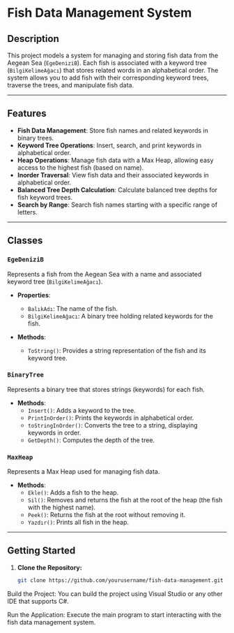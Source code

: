 # Fish Data Management System

## Description
This project models a system for managing and storing fish data from the Aegean Sea (`EgeDeniziB`). Each fish is associated with a keyword tree (`BilgiKelimeAğacı`) that stores related words in an alphabetical order. The system allows you to add fish with their corresponding keyword trees, traverse the trees, and manipulate fish data.

---

## Features
- **Fish Data Management**: Store fish names and related keywords in binary trees.
- **Keyword Tree Operations**: Insert, search, and print keywords in alphabetical order.
- **Heap Operations**: Manage fish data with a Max Heap, allowing easy access to the highest fish (based on name).
- **Inorder Traversal**: View fish data and their associated keywords in alphabetical order.
- **Balanced Tree Depth Calculation**: Calculate balanced tree depths for fish keyword trees.
- **Search by Range**: Search fish names starting with a specific range of letters.

---

## Classes
### `EgeDeniziB`
Represents a fish from the Aegean Sea with a name and associated keyword tree (`BilgiKelimeAğacı`).

- **Properties**:
  - `BalıkAdı`: The name of the fish.
  - `BilgiKelimeAğacı`: A binary tree holding related keywords for the fish.
  
- **Methods**:
  - `ToString()`: Provides a string representation of the fish and its keyword tree.

### `BinaryTree`
Represents a binary tree that stores strings (keywords) for each fish.

- **Methods**:
  - `Insert()`: Adds a keyword to the tree.
  - `PrintInOrder()`: Prints the keywords in alphabetical order.
  - `toStringInOrder()`: Converts the tree to a string, displaying keywords in order.
  - `GetDepth()`: Computes the depth of the tree.

### `MaxHeap`
Represents a Max Heap used for managing fish data.

- **Methods**:
  - `Ekle()`: Adds a fish to the heap.
  - `Sil()`: Removes and returns the fish at the root of the heap (the fish with the highest name).
  - `Peek()`: Returns the fish at the root without removing it.
  - `Yazdır()`: Prints all fish in the heap.

---

## Getting Started
1. **Clone the Repository:**
   ```bash
   git clone https://github.com/yourusername/fish-data-management.git
Build the Project: You can build the project using Visual Studio or any other IDE that supports C#.

Run the Application: Execute the main program to start interacting with the fish data management system.
